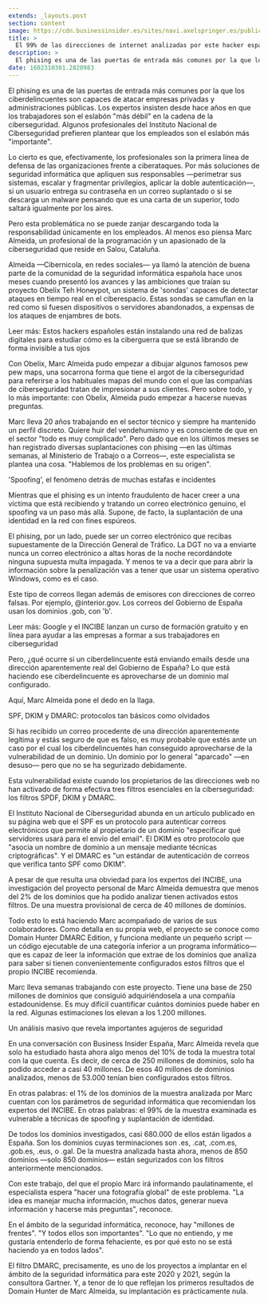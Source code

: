 ```yaml
--- 
extends: _layouts.post 
section: content 
image: https://cdn.businessinsider.es/sites/navi.axelspringer.es/public/styles/1200/public/media/image/2020/09/hacker-vegas-2083795.jpg?itok=hUrXJc6- 
title: > 
  El 99% de las direcciones de internet analizadas por este hacker español no tienen activados unos filtros con los que se evitarían la mayoría de robos de identidad y ciberataques 
description: > 
  El phising es una de las puertas de entrada más comunes por la que los ciberdelincuentes son capaces de atacar empresas privadas y administraciones públicas.Los expertos insisten desde hace años en que los trabajadores son el eslabón "más débil" en la cadena de la ciberseguridad.Lo cierto es que, efectivamente, los profesionales son la primera línea de defensa de las organizaciones frente a ciberataques.Quiere huir del vendehumismo y es consciente de que en el sector "todo es muy complicado".Con este trabajo, del que el propio Marc irá informando paulatinamente, el especialista espera "hacer una fotografía global" de este problema. 
date: 1602310301.2820983 
--- 
```

El phising es una de las puertas de entrada más comunes por la que los ciberdelincuentes son capaces de atacar empresas privadas y administraciones públicas. Los expertos insisten desde hace años en que los trabajadores son el eslabón "más débil" en la cadena de la ciberseguridad. Algunos profesionales del Instituto Nacional de Ciberseguridad prefieren plantear que los empleados son el eslabón más "importante".

Lo cierto es que, efectivamente, los profesionales son la primera línea de defensa de las organizaciones frente a ciberataques. Por más soluciones de seguridad informática que apliquen sus responsables —perimetrar sus sistemas, escalar y fragmentar privilegios, aplicar la doble autenticación—, si un usuario entrega su contraseña en un correo suplantado o si se descarga un malware pensando que es una carta de un superior, todo saltará igualmente por los aires.

Pero esta problemática no se puede zanjar descargando toda la responsabilidad únicamente en los empleados. Al menos eso piensa Marc Almeida, un profesional de la programación y un apasionado de la ciberseguridad que reside en Salou, Cataluña.

Almeida —Cibernicola, en redes sociales— ya llamó la atención de buena parte de la comunidad de la seguridad informática española hace unos meses cuando presentó los avances y las ambiciones que traían su proyecto Obelix Teh Honeypot, un sistema de 'sondas' capaces de detectar ataques en tiempo real en el ciberespacio. Estas sondas se camuflan en la red como si fuesen dispositivos o servidores abandonados, a expensas de los ataques de enjambres de bots.

Leer más: Estos hackers españoles están instalando una red de balizas digitales para estudiar cómo es la ciberguerra que se está librando de forma invisible a tus ojos

Con Obelix, Marc Almeida pudo empezar a dibujar algunos famosos pew pew maps, una socarrona forma que tiene el argot de la ciberseguridad para referirse a los habituales mapas del mundo con el que las compañías de ciberseguridad tratan de impresionar a sus clientes. Pero sobre todo, y lo más importante: con Obelix, Almeida pudo empezar a hacerse nuevas preguntas.

Marc lleva 20 años trabajando en el sector técnico y siempre ha mantenido un perfil discreto. Quiere huir del vendehumismo y es consciente de que en el sector "todo es muy complicado". Pero dado que en los últimos meses se han registrado diversas suplantaciones con phising —en las últimas semanas, al Ministerio de Trabajo o a Correos—, este especialista se plantea una cosa. "Hablemos de los problemas en su origen".

'Spoofing', el fenómeno detrás de muchas estafas e incidentes

Mientras que el phising es un intento fraudulento de hacer creer a una víctima que está recibiendo y tratando un correo electrónico genuino, el spoofing va un paso más allá. Supone, de facto, la suplantación de una identidad en la red con fines espúreos.

El phising, por un lado, puede ser un correo electrónico que recibas supuestamente de la Dirección General de Tráfico. La DGT no va a enviarte nunca un correo electrónico a altas horas de la noche recordándote ninguna supuesta multa impagada. Y menos te va a decir que para abrir la información sobre la penalización vas a tener que usar un sistema operativo Windows, como es el caso.

Este tipo de correos llegan además de emisores con direcciones de correo falsas. Por ejemplo, @interior.gov. Los correos del Gobierno de España usan los dominios .gob, con 'b'.

Leer más: Google y el INCIBE lanzan un curso de formación gratuito y en línea para ayudar a las empresas a formar a sus trabajadores en ciberseguridad

Pero, ¿qué ocurre si un ciberdelincuente está enviando emails desde una dirección aparentemente real del Gobierno de España? Lo que está haciendo ese ciberdelincuente es aprovecharse de un dominio mal configurado.

Aquí, Marc Almeida pone el dedo en la llaga.

SPF, DKIM y DMARC: protocolos tan básicos como olvidados

Si has recibido un correo procedente de una dirección aparentemente legítima y estás seguro de que es falso, es muy probable que estés ante un caso por el cual los ciberdelincuentes han conseguido aprovecharse de la vulnerabilidad de un dominio. Un dominio por lo general "aparcado" —en desuso— pero que no se ha segurizado debidamente.

Esta vulnerabilidad existe cuando los propietarios de las direcciones web no han activado de forma efectiva tres filtros esenciales en la ciberseguridad: los filtros SPDF, DKIM y DMARC.

El Instituto Nacional de Ciberseguridad abunda en un artículo publicado en su página web que el SPF es un protocolo para autenticar correos electrónicos que permite al propietario de un dominio "especificar qué servidores usará para el envío del email". El DKIM es otro protocolo que "asocia un nombre de dominio a un mensaje mediante técnicas criptográficas". Y el DMARC es "un estándar de autenticación de correos que verifica tanto SPF como DKIM".

A pesar de que resulta una obviedad para los expertos del INCIBE, una investigación del proyecto personal de Marc Almeida demuestra que menos del 2% de los dominios que ha podido analizar tienen activados estos filtros. De una muestra provisional de cerca de 40 millones de dominios.

Todo esto lo está haciendo Marc acompañado de varios de sus colaboradores. Como detalla en su propia web, el proyecto se conoce como Domain Hunter DMARC Edition, y funciona mediante un pequeño script —un código ejecutable de una categoría inferior a un programa informático— que es capaz de leer la información que extrae de los dominios que analiza para saber si tienen convenientemente configurados estos filtros que el propio INCIBE recomienda.

Marc lleva semanas trabajando con este proyecto. Tiene una base de 250 millones de dominios que consiguió adquiriéndosela a una compañía estadounidense. Es muy difícil cuantificar cuántos dominios puede haber en la red. Algunas estimaciones los elevan a los 1.200 millones.

Un análisis masivo que revela importantes agujeros de seguridad

En una conversación con Business Insider España, Marc Almeida revela que solo ha estudiado hasta ahora algo menos del 10% de toda la muestra total con la que cuenta. Es decir, de cerca de 250 millones de dominios, solo ha podido acceder a casi 40 millones. De esos 40 millones de dominios analizados, menos de 53.000 tenían bien configurados estos filtros.

En otras palabras: el 1% de los dominios de la muestra analizada por Marc cuentan con los parámetros de seguridad informática que recomiendan los expertos del INCIBE. En otras palabras: el 99% de la muestra examinada es vulnerable a técnicas de spoofing y suplantación de identidad.

De todos los dominios investigados, casi 680.000 de ellos están ligados a España. Son los dominios cuyas terminaciones son .es, .cat, .com.es, .gob.es, .eus, o .gal. De la muestra analizada hasta ahora, menos de 850 dominios —solo 850 dominios— están segurizados con los filtros anteriormente mencionados.

Con este trabajo, del que el propio Marc irá informando paulatinamente, el especialista espera "hacer una fotografía global" de este problema. "La idea es manejar mucha información, muchos datos, generar nueva información y hacerse más preguntas", reconoce.

En el ámbito de la seguridad informática, reconoce, hay "millones de frentes". "Y todos ellos son importantes". "Lo que no entiendo, y me gustaría entenderlo de forma fehaciente, es por qué esto no se está haciendo ya en todos lados".

El filtro DMARC, precisamente, es uno de los proyectos a implantar en el ámbito de la seguridad informática para este 2020 y 2021, según la consultora Gartner. Y, a tenor de lo que reflejan los primeros resultados de Domain Hunter de Marc Almeida, su implantación es prácticamente nula.